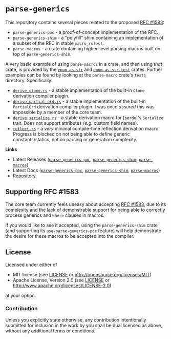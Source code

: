 
# `parse-generics`

This repository contains several pieces related to the proposed [RFC #1583]:

- `parse-generics-poc` - a proof-of-concept implementation of the RFC.
- `parse-generics-shim` - a "polyfill" shim containing an implementation of a subset of the RFC in stable `macro_rules!`.
- `parse-macros` - a crate containing higher-level parsing macros built on top of `parse-generics-shim`.

A very basic example of using `parse-macros` in a crate, and then using *that* crate, is provided by the [`enum-as-str`](enum-as-str/) and [`enum-as-str-test`](enum-as-str-test/) crates.  Further examples can be found by looking at the `parse-macro` crate's `tests` directory.  Specifically:

- [`derive_clone.rs`](parse-macros/tests/derive_clone.rs) - a stable implementation of the built-in `Clone` derivation compiler plugin.
- [`derive_partial_ord.rs`](parse-macros/tests/derive_partial_ord.rs) - a stable implementation of the built-in `PartialOrd` derivation compiler plugin.  I was once *assured* this was impossible by a member of the core team.
- [`derive_serialize.rs`](parse-macros/tests/derive_serialize.rs) - a stable derivation macro for [`serde`]'s `Serialize` trait.  Does not support attributes (*e.g.* custom field names).
- [`reflect.rs`](parse-macros/tests/reflect.rs) - a *very* minimal compile-time reflection derivation macro.  Progress is blocked on not being able to define generic constants/statics, not on parsing or generation complexity.

**Links**

* Latest Releases ([`parse-generics-poc`](https://crates.io/crates/parse-generics-poc), [`parse-generics-shim`](https://crates.io/crates/parse-generics-shim), [`parse-macros`](https://crates.io/crates/parse-macros))
* Latest Docs ([`parse-generics-poc`](https://danielkeep.github.io/rust-parse-generics/doc/parse_generics_poc/index.html), [`parse-generics-shim`](https://danielkeep.github.io/rust-parse-generics/doc/parse_generics_shim/index.html), [`parse-macros`](https://danielkeep.github.io/rust-parse-generics/doc/parse_macros/index.html))
* [Repository](https://github.com/DanielKeep/rust-parse-generics)

## Supporting RFC #1583

The core team currently feels uneasy about accepting [RFC #1583], due to its complexity and the lack of demonstrable support for being able to correctly process generics and `where` clauses in macros.

If you would like to see it accepted, using the `parse-generics-shim` crate (and supporting its `use-parse-generics-poc` feature) will help demonstrate the desire for these macros to be accepted into the compiler.

[RFC #1583]: https://github.com/rust-lang/rfcs/pull/1583

## License

Licensed under either of

* MIT license (see [LICENSE](LICENSE) or <http://opensource.org/licenses/MIT>)
* Apache License, Version 2.0 (see [LICENSE](LICENSE) or <http://www.apache.org/licenses/LICENSE-2.0>)

at your option.

### Contribution

Unless you explicitly state otherwise, any contribution intentionally submitted for inclusion in the work by you shall be dual licensed as above, without any additional terms or conditions.
